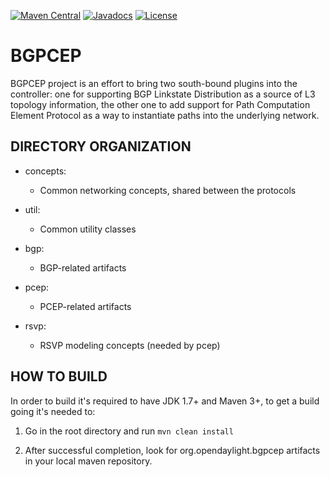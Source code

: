 [![Maven Central](https://maven-badges.herokuapp.com/maven-central/org.opendaylight.bgpcep/bgpcep-artifacts/badge.svg)](https://maven-badges.herokuapp.com/maven-central/org.opendaylight.bgpcep/bgpcep-artifacts)
[![Javadocs](https://javadoc.io/badge2/org.opendaylight.bgpcep/bgpcep-karaf/javadoc.svg)](https://www.javadoc.io/doc/org.opendaylight.bgpcep)
[![License](https://img.shields.io/badge/License-EPL%201.0-blue.svg)](https://opensource.org/licenses/EPL-1.0)

# BGPCEP

BGPCEP project is an effort to bring two south-bound plugins into the controller:
one for supporting BGP Linkstate Distribution as a source of L3 topology information,
the other one to add support for Path Computation Element Protocol as a way to instantiate paths
into the underlying network.

## DIRECTORY ORGANIZATION

* concepts:
    * Common networking concepts, shared between the protocols

* util:
    * Common utility classes

* bgp:
    * BGP-related artifacts

* pcep:
    * PCEP-related artifacts

* rsvp:
    * RSVP modeling concepts (needed by pcep)

## HOW TO BUILD

In order to build it's required to have JDK 1.7+ and Maven 3+, to get
a build going it's needed to:

1. Go in the root directory and run
   `mvn clean install`

2. After successful completion, look for org.opendaylight.bgpcep artifacts in your local maven repository.
